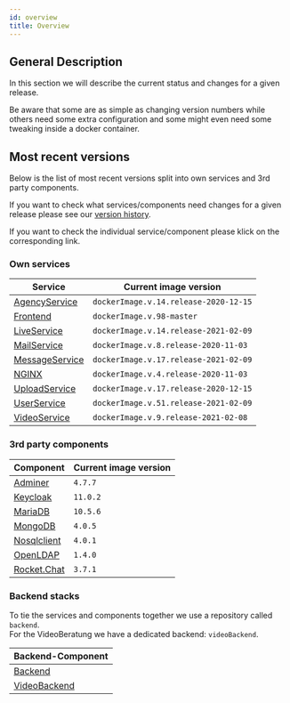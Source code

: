 ```yaml
---
id: overview
title: Overview
---
```


## General Description

In this section we will describe the current status and changes for a given release.

Be aware that some are as simple as changing version numbers while others need some extra configuration and some might even need some tweaking inside a docker container.

## Most recent versions

Below is the list of most recent versions split into own services and 3rd party components.

If you want to check what services/components need changes for a given release please see our [version history](../releases/versionhistory.md).

If you want to check the individual service/component please klick on the corresponding link.

### Own services
|Service|Current image version|
|--- |--- |
|[AgencyService](../releases/agencyservice.md)|`dockerImage.v.14.release-2020-12-15`|
|[Frontend](../releases/frontend.md)|`dockerImage.v.98-master`|
|[LiveService](../releases/liveservice.md)|`dockerImage.v.14.release-2021-02-09`|
|[MailService](../releases/mailservice.md)|`dockerImage.v.8.release-2020-11-03`|
|[MessageService](../releases/messageservice.md)|`dockerImage.v.17.release-2021-02-09`|
|[NGINX](../releases/nginx.md)|`dockerImage.v.4.release-2020-11-03`|
|[UploadService](../releases/uploadservice.md)|`dockerImage.v.17.release-2020-12-15`|
|[UserService](../releases/userservice.md)|`dockerImage.v.51.release-2021-02-09`|
|[VideoService](../releases/videoservice.md)|`dockerImage.v.9.release-2021-02-08`|
 
### 3rd party components
|Component|Current image version|
|--- |--- |
|[Adminer](../releases/adminer.md)|`4.7.7`|
|[Keycloak](../releases/keycloak.md)|`11.0.2`|
|[MariaDB](../releases/mariadb.md)|`10.5.6`|
|[MongoDB](../releases/mongodb.md)|`4.0.5`|
|[Nosqlclient](../releases/nosqlclient.md)|`4.0.1`|
|[OpenLDAP](../releases/openldap.md)|`1.4.0`|
|[Rocket.Chat](../releases/rocketchat.md)|`3.7.1`|

 
### Backend stacks
To tie the services and components together we use a repository called ```backend```.\
For the VideoBeratung we have a dedicated backend: ```videoBackend```.

|Backend-Component|
|--- |
|[Backend](../releases/backend.md)|
|[VideoBackend](../releases/videobackend.md)|